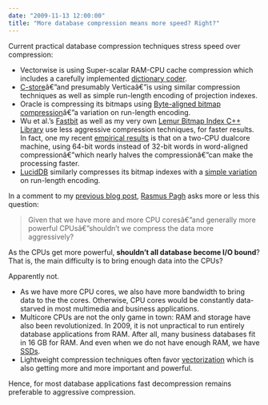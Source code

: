 ```yaml
---
date: "2009-11-13 12:00:00"
title: "More database compression means more speed? Right?"
---
```




Current practical database compression techniques stress speed over compression:

- Vectorwise is using Super-scalar RAM-CPU cache compression which includes a carefully implemented [dictionary coder](https://en.wikipedia.org/wiki/Dictionary_coder).
- [C-store](http://db.csail.mit.edu/projects/cstore/)â€”and presumably Verticaâ€”is using similar compression techniques as well as simple run-length encoding of projection indexes.
- Oracle is compressing its bitmaps using [Byte-aligned bitmap compression](http://ieeexplore.ieee.org:80/Xplore/cookiedetectresponse.jsp?reload=true)â€”a variation on run-length encoding.
- Wu et al.&rsquo;s [Fastbit](https://codeforge.lbl.gov/projects/fastbit/) as well as my very own [Lemur Bitmap Index C++ Library](https://github.com/lemire/ewahboolarray) use less aggressive compression techniques, for faster results. In fact, one my recent [empirical results](http://arxiv.org/abs/0901.3751) is that on a two-CPU dualcore machine, using 64-bit words instead of 32-bit words in word-aligned compressionâ€”which nearly halves the compressionâ€”can make the processing faster.
- [LucidDB](http://www.luciddb.org/) similarly compresses its bitmap indexes with a [simple variation](http://www.luciddb.org/wiki/LucidDbDataStorageAndAccess#Compressed_Bitmaps) on run-length encoding.


In a comment to my [previous blog post](/lemire/blog/2009/11/12/which-should-you-pick-a-bitmap-index-or-a-b-tree/#comments), [Rasmus Pagh](http://www.itu.dk/people/pagh/) asks more or less this question:

> Given that we have more and more CPU coresâ€”and generally more powerful CPUsâ€”shouldn&rsquo;t we compress the data more aggressively?


As the CPUs get more powerful, __shouldn&rsquo;t all database become I/O bound__? That is, the main difficulty is to bring enough data into the CPUs?

Apparently not.

- As we have more CPU cores, we also have more bandwidth to bring data to the the cores. Otherwise, CPU cores would be constantly data-starved in most multimedia and business applications.
- Multicore CPUs are not the only game in town: RAM and storage have also been revolutionized. In 2009, it is not unpractical to run entirely database applications from RAM. After all, many business databases fit in 16 GB for RAM. And even when we do not have enough RAM, we have [SSDs](/lemire/blog/2008/02/02/random-write-performance-in-solid-state-drives/).
- Lightweight compression techniques often favor [vectorization](/lemire/blog/2009/08/28/trading-compression-for-speed-with-vectorization/) which is also getting more and more important and powerful.


Hence, for most database applications fast decompression remains preferable to aggressive compression.


